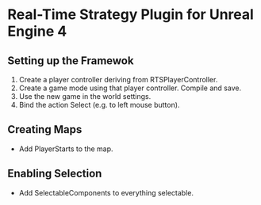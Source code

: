 # Real-Time Strategy Plugin for Unreal Engine 4

## Setting up the Framewok

1. Create a player controller deriving from RTSPlayerController.
1. Create a game mode using that player controller. Compile and save.
1. Use the new game in the world settings.
1. Bind the action Select (e.g. to left mouse button).

## Creating Maps

* Add PlayerStarts to the map.

## Enabling Selection

* Add SelectableComponents to everything selectable.

